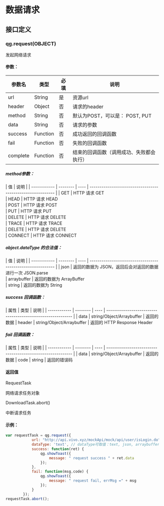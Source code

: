 # 数据请求

## 接口定义

### qg.request(OBJECT)

发起网络请求

#### 参数：

| 参数名       | 类型     | 必填 | 说明                                                         |
| ------------ | -------- | ---- | ------------------------------------------------------------ |
| url          | String   | 是   | 资源url                                                      |
| header       | Object   | 否   | 请求的header |
| method       | String   | 否   | 默认为POST，可以是： POST, PUT                               |
| data | String    | 否   | 	请求的参数                                |
| success      | Function | 否   | 成功返回的回调函数                                           |
| fail         | Function | 否   | 失败的回调函数                                               |
| complete     | Function | 否   | 结束的回调函数（调用成功、失败都会执行）    

##### method参数：

| 值       |  说明                                                         |
| ------------ | -------- | ---- | ------------------------------------------------------------ |
| GET          | HTTP 请求 GET           
| HEAD          | HTTP 请求 HEAD         
| POST          | HTTP 请求 POST         
| PUT          | HTTP 请求 PUT         
| DELETE          | HTTP 请求 DELETE          
| TRACE          | HTTP 请求 TRACE      
| DELETE          | HTTP 请求 DELETE      
| CONNECT          | HTTP 请求 CONNECT                                                

##### object.dataType 的合法值：

| 值       |  说明                                                         |
| ------------ | -------- | ---- | ------------------------------------------------------------ |
| json          | 返回的数据为 JSON，返回后会对返回的数据进行一次 JSON.parse           
| arraybuffer          | 返回的数据为 ArrayBuffer         
| string          | 返回的数据为 String     

##### success 回调函数：

| 属性      | 类型     | 说明                                                         |
| ------------ | -------- | ---- | ------------------------------------------------------------ |
| data          | string/Object/Arraybuffer   | 返回的数据
| header          | string/Object/Arraybuffer   | 返回的 HTTP Response Header

##### fail 回调函数：

| 属性      | 类型     | 说明                                                         |
| ------------ | -------- | ---- | ------------------------------------------------------------ |
| data          | string/Object/Arraybuffer   | 返回的数据
| code          | string   | 返回的错误码



#### 返回值
RequestTask

网络请求任务对象

DownloadTask.abort()

中断请求任务

#### 示例：

```javascript
var requestTask = qg.request({
            url: "http://api.vivo.xyz/mockApi/mock/api/user/isLogin.do",
            dataType: 'text', // dataType可取值：text, json, arraybuffer, 表示success的回调参数对象ret的data属性是分别是：String Object ArrayBuffer类型
            success: function(ret) {
                qg.showToast({
                    message: " request success " + ret.data
                });
            },
            fail: function(msg,code) {
                qg.showToast({
                    message: " request fail, errMsg =" + msg
                });
            }
        });
requestTask.abort();
```
